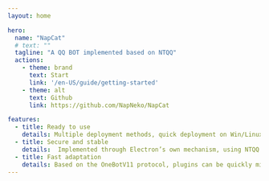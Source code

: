 ```yaml
---
layout: home

hero:
  name: "NapCat"
  # text: ""
  tagline: "A QQ BOT implemented based on NTQQ"
  actions:
    - theme: brand
      text: Start
      link: '/en-US/guide/getting-started'
    - theme: alt
      text: Github
      link: https://github.com/NapNeko/NapCat

features:
  - title: Ready to use
    details: Multiple deployment methods, quick deployment on Win/Linux Docker/Termux and other platforms, no virtualization required, lightweight memory.
  - title: Secure and stable
    details:  Implemented through Electron’s own mechanism, using NTQQ’s own code for message sending and receiving, can be synchronized with mobile QQ login.
  - title: Fast adaptation
    details: Based on the OneBotV11 protocol, plugins can be quickly migrated to the NapCat platform without the need for adaptation efforts.
---
```


